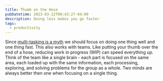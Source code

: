 ```yaml
---
title: Thumb on the Hose
pubDatetime: 2023-03-22T08:43:27-04:00
description: Doing less makes you go faster
tags:
  - productivity
---
```


Since [multi-tasking is a myth](single-tasking-in-a-multi-tasking-world) we
should focus on doing one thing well and one thing fast. This also works with
teams. Like putting your thumb over the end of a hose, reducing work in progress
(WIP) can speed everything up. Think of the team like a single brain - each part
is focused on the same area, each loaded up with the same information, each
processing, exploring, and solving problems for the group as a whole. Two minds
are always better then one when focusing on a single thing.
